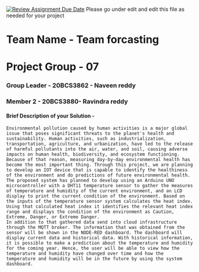 [![Review Assignment Due Date](https://classroom.github.com/assets/deadline-readme-button-24ddc0f5d75046c5622901739e7c5dd533143b0c8e959d652212380cedb1ea36.svg)](https://classroom.github.com/a/krAZytei)
Please go under edit and edit this file as needed for your project

# Team Name - Team forcasting
# Project Group - 07
### Group Leader - 20BCS3862 - Naveen reddy
### Member 2 - 20BCS3880- Ravindra reddy 


#### Brief Description of your Solution - 

    Environmental pollution caused by human activities is a major global issue that poses significant threats to the planet's health and sustainability. Human activities, such as industrialization, transportation, agriculture, and urbanization, have led to the release of harmful pollutants into the air, water, and soil, causing adverse impacts on human health, biodiversity, and ecosystem functioning.
    Because of that reason, measuring day-by-day environmental health has become the most important thing. Through this project, we are planning to develop an IOT device that is capable to identify the healthiness of the environment and do predictions of future environmental health. The proposed system has planned to develop using an Arduino UNO microcontroller with a DHT11 temperature sensor to gather the measures of temperature and humidity of the current environment, and an LCD display to print the current condition of the environment. Based on the inputs of the temperature sensor system calculates the heat index. Using that calculated heat index it identifies the relevant heat index range and displays the condition of the environment as Caution, Extreme, Danger, or Extreme Danger.
    In addition to that gathered data send into cloud infrastructure through the MQTT broker. The information that was obtained from the sensor will be shown in the NODE-RED dashboard. The dashboard will display current data and historical data. With historical information, it is possible to make a prediction about the temperature and humidity for the coming year. Hence, the user will be able to view how the temperature and humidity have changed over time and how the temperature and humidity will be in the future by using the system dashboard.

